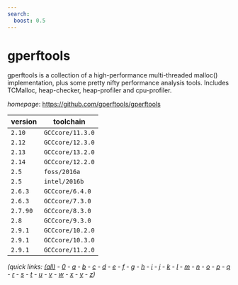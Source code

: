 ```yaml
---
search:
  boost: 0.5
---
```

# gperftools

gperftools is a collection of a high-performance multi-threaded malloc() implementation, plus some pretty nifty performance analysis tools. Includes TCMalloc, heap-checker, heap-profiler and cpu-profiler.

*homepage*: <https://github.com/gperftools/gperftools>

version | toolchain
--------|----------
``2.10`` | ``GCCcore/11.3.0``
``2.12`` | ``GCCcore/12.3.0``
``2.13`` | ``GCCcore/13.2.0``
``2.14`` | ``GCCcore/12.2.0``
``2.5`` | ``foss/2016a``
``2.5`` | ``intel/2016b``
``2.6.3`` | ``GCCcore/6.4.0``
``2.6.3`` | ``GCCcore/7.3.0``
``2.7.90`` | ``GCCcore/8.3.0``
``2.8`` | ``GCCcore/9.3.0``
``2.9.1`` | ``GCCcore/10.2.0``
``2.9.1`` | ``GCCcore/10.3.0``
``2.9.1`` | ``GCCcore/11.2.0``


*(quick links: [(all)](../index.md) - [0](../0/index.md) - [a](../a/index.md) - [b](../b/index.md) - [c](../c/index.md) - [d](../d/index.md) - [e](../e/index.md) - [f](../f/index.md) - [g](../g/index.md) - [h](../h/index.md) - [i](../i/index.md) - [j](../j/index.md) - [k](../k/index.md) - [l](../l/index.md) - [m](../m/index.md) - [n](../n/index.md) - [o](../o/index.md) - [p](../p/index.md) - [q](../q/index.md) - [r](../r/index.md) - [s](../s/index.md) - [t](../t/index.md) - [u](../u/index.md) - [v](../v/index.md) - [w](../w/index.md) - [x](../x/index.md) - [y](../y/index.md) - [z](../z/index.md))*

